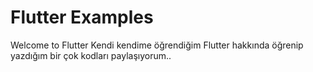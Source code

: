 # Flutter Examples
 Welcome to Flutter
 Kendi kendime öğrendiğim Flutter hakkında öğrenip yazdığım bir çok kodları paylaşıyorum..
